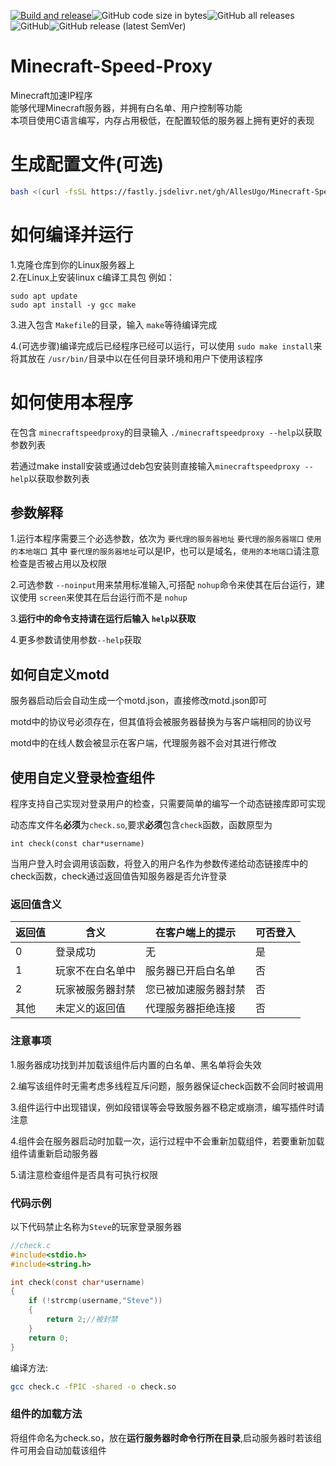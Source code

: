[![Build and release](https://github.com/AllesUgo/Minecraft-Speed-Proxy/actions/workflows/release.yaml/badge.svg)](https://github.com/AllesUgo/Minecraft-Speed-Proxy/actions/workflows/release.yaml)![GitHub code size in bytes](https://img.shields.io/github/languages/code-size/AllesUgo/Minecraft-Speed-Proxy)![GitHub all releases](https://img.shields.io/github/downloads/AllesUgo/Minecraft-Speed-Proxy/total)![GitHub](https://img.shields.io/github/license/AllesUgo/Minecraft-Speed-Proxy)![GitHub release (latest SemVer)](https://img.shields.io/github/v/release/AllesUgo/Minecraft-Speed-Proxy)
# Minecraft-Speed-Proxy

Minecraft加速IP程序  
能够代理Minecraft服务器，并拥有白名单、用户控制等功能    
本项目使用C语言编写，内存占用极低，在配置较低的服务器上拥有更好的表现

# 生成配置文件(可选)

```bash
bash <(curl -fsSL https://fastly.jsdelivr.net/gh/AllesUgo/Minecraft-Speed-Proxy@master/scripts/config.sh )
```

# 如何编译并运行
1.克隆仓库到你的Linux服务器上  
2.在Linux上安装linux c编译工具包
    例如：
    
    sudo apt update
    sudo apt install -y gcc make
3.进入包含 `Makefile`的目录，输入 `make`等待编译完成


4.(可选步骤)编译完成后已经程序已经可以运行，可以使用 `sudo make install`来将其放在 `/usr/bin/`目录中以在任何目录环境和用户下使用该程序  

# 如何使用本程序

在包含 `minecraftspeedproxy`的目录输入 `./minecraftspeedproxy --help`以获取参数列表

若通过make install安装或通过deb包安装则直接输入`minecraftspeedproxy --help`以获取参数列表

## 参数解释

1.运行本程序需要三个必选参数，依次为 `要代理的服务器地址` `要代理的服务器端口` `使用的本地端口`
其中 `要代理的服务器地址`可以是IP，也可以是域名，`使用的本地端口`请注意检查是否被占用以及权限

2.可选参数 `--noinput`用来禁用标准输入,可搭配 `nohup`命令来使其在后台运行，建议使用 `screen`来使其在后台运行而不是 `nohup`

3.**运行中的命令支持请在运行后输入 `help`以获取**

4.更多参数请使用参数`--help`获取
## 如何自定义motd
服务器启动后会自动生成一个motd.json，直接修改motd.json即可

motd中的协议号必须存在，但其值将会被服务器替换为与客户端相同的协议号

motd中的在线人数会被显示在客户端，代理服务器不会对其进行修改
## 使用自定义登录检查组件
程序支持自己实现对登录用户的检查，只需要简单的编写一个动态链接库即可实现

动态库文件名**必须**为`check.so`,要求**必须**包含`check`函数，函数原型为

`int check(const char*username)`

当用户登入时会调用该函数，将登入的用户名作为参数传递给动态链接库中的check函数，check通过返回值告知服务器是否允许登录
### 返回值含义
|返回值|含义|在客户端上的提示|可否登入|
|------|---|---------------|-------|
|0|登录成功|无|是|
|1|玩家不在白名单中|服务器已开启白名单|否|
|2|玩家被服务器封禁|您已被加速服务器封禁|否|
|其他|未定义的返回值|代理服务器拒绝连接|否|

### 注意事项
1.服务器成功找到并加载该组件后内置的白名单、黑名单将会失效

2.编写该组件时无需考虑多线程互斥问题，服务器保证check函数不会同时被调用

3.组件运行中出现错误，例如段错误等会导致服务器不稳定或崩溃，编写插件时请注意

4.组件会在服务器启动时加载一次，运行过程中不会重新加载组件，若要重新加载组件请重新启动服务器

5.请注意检查组件是否具有可执行权限
### 代码示例
以下代码禁止名称为`Steve`的玩家登录服务器

```c
//check.c
#include<stdio.h>
#include<string.h>

int check(const char*username)
{
    if (!strcmp(username,"Steve"))
    {
        return 2;//被封禁
    }
    return 0;
}
```
编译方法:
```bash
gcc check.c -fPIC -shared -o check.so
```
### 组件的加载方法
将组件命名为check.so，放在**运行服务器时命令行所在目录**,启动服务器时若该组件可用会自动加载该组件
